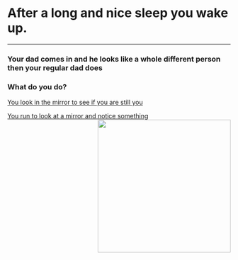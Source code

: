 # After a long and nice sleep you wake up.
---

### Your dad comes in and he looks like a whole different person then your regular dad does

### What do you do?                                                          

           

[You look in the mirror to see if you are still you](you.md)       

[You run to look at a mirror and notice something](alien.md)              
                                                                                                       <img src="https://github.com/fatjond0413/CYOA/assets/146867501/fd3ae7c8-2a47-42a9-8d9b-1ba9e293ccc2" width="300" img align="right" width="100">
